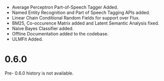 
- Average Perceptron Part-of-Speech Tagger Added.
- Named Entity Recognition and Part of Speech Tagging APIs added.
- Linear Chain Conditional Random Fields for support over Flux.
- BM25, Co-occurence Matrix added and Latent Semantic Analysis fixed.
- Naive Bayes Classifier added.
- Offline Documentation added to the codebase.
- ULMFit Added.

# 0.6.0

Pre- 0.6.0 history is not available.
